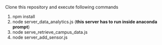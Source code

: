 Clone this repository and execute following commands
1. npm install
2. node server_data_analytics.js (**this server has to run inside anaconda prompt**)
3. node serve_retrieve_campus_data.js
4. node server_add_sensor.js
